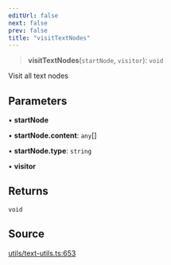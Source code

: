 ```yaml
---
editUrl: false
next: false
prev: false
title: "visitTextNodes"
---
```


> **visitTextNodes**(`startNode`, `visitor`): `void`

Visit all text nodes

## Parameters

• **startNode**

• **startNode.content**: `any`[]

• **startNode.type**: `string`

• **visitor**

## Returns

`void`

## Source

[utils/text-utils.ts:653](https://github.com/dgmjs/dgmjs/blob/main/packages/core/src/utils/text-utils.ts#L653)
